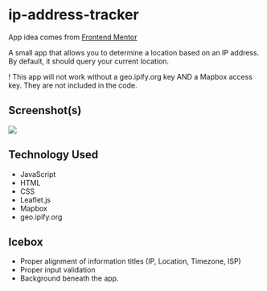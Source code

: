 # ip-address-tracker

App idea comes from [Frontend Mentor](https://www.frontendmentor.io/)

A small app that allows you to determine a location based on an IP address. By default, it should query your current location.

! This app will not work without a geo.ipify.org key AND a Mapbox access key.  They are not included in the code.

## Screenshot(s)

<img src='https://i.imgur.com/p54ycYA.png'>

## Technology Used

- JavaScript
- HTML
- CSS
- Leaflet.js
- Mapbox
- geo.ipify.org

## Icebox

- Proper alignment of information titles (IP, Location, Timezone, ISP)
- Proper input validation
- Background beneath the app.